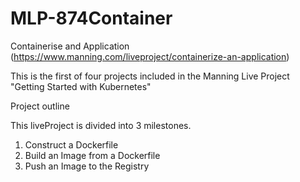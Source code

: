 # MLP-874Container
Containerise and Application (https://www.manning.com/liveproject/containerize-an-application)

This is the first of four projects included in the Manning Live Project "Getting Started with Kubernetes"

Project outline

This liveProject is divided into 3 milestones.
1. Construct a Dockerfile
2. Build an Image from a Dockerfile
3. Push an Image to the Registry
